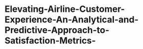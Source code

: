 # Elevating-Airline-Customer-Experience-An-Analytical-and-Predictive-Approach-to-Satisfaction-Metrics-